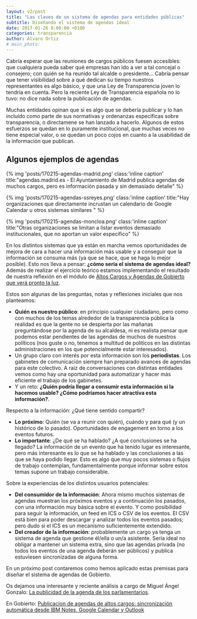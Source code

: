 ```yaml
---
layout: v2/post
title: "Las claves de un sistema de agendas para entidades públicas"
subtitle: Diseñando el sistema de agendas ideal
date: 2017-01-26 8:00:00 +0100
categories: transparencia
author: Álvaro Ortiz
# main_photo:
---
```


Cabría esperar que las reuniones de cargos públicos fuesen accesibles: que cualquiera pueda saber qué empresas han ido a ver a tal concejal o consejero; con quién se ha reunido tal alcalde o presidente... Cabría pensar que tener visibilidad sobre a qué dedican su tiempo nuestros representantes es algo básico, y que una Ley de Transparencia joven lo tendría en cuenta. Pero la reciente Ley de Transparencia española no lo tuvo: no dice nada sobre la publicación de agendas.

Muchas entidades opinan que si es algo que se debería publicar y lo han incluído como parte de sus normativas y ordenanzas específicas sobre transparencia, o directamene se han lanzado a hacerlo. Algunos de estos esfuerzos se quedan en lo puramente institucional, que muchas veces no tiene especial valor, o se quedan un poco cojos en cuanto a la usabilidad de la información que publican.

## Algunos ejemplos de agendas

{% img 'posts/170215-agendas-madrid.png' class:'inline caption' title:"agendas.madrid.es - El Ayuntamiento de Madrid publica agendas de muchos cargos, pero es información pasada y sin demasiado detalle" %}


{% img 'posts/170215-agendas-ssreyes.png' class:'inline caption' title:"Hay organizaciones que directamente incrustan un calendario de Google Calendar u otros sistemas similares " %}


{% img 'posts/170215-agendas-moncloa.png' class:'inline caption' title:"Otras organizaciones se limitan a listar eventos demasiado institucionales, que no aportan un valor específico" %}


En los distintos sistemas que ya están en marcha vemos oportunidades de mejora de cara a hacer una información más usable y a conseguir que la información se consuma más (ya que se hace, que se haga lo mejor posible). Esto nos lleva a pensar: **¿cómo sería el sistema de agendas ideal?** Además de realizar el ejercicio teórico estamos implementando el resultado de nuestra reflexión en el módulo de [Altos Cargos y Agendas de Gobierto que verá pronto la luz](https://gobierto.es/blog/20161215-diputacion-de-valencia-gobierto.html).

Estos son algunas de las preguntas, notas y reflexiones iniciales que nos planteamos:

* **Quién es nuestro público**: en principio cualquier ciudadano, pero como con muchos de los temas alrededor de la transparencia pública la realidad es que la gente no se despierta por las mañanas preguntándose por la agenda de su alcaldesa, ni es realista pensar que podemos estar pendientes de las agendas de muchos de nuestros políticos (nos guste o no, tenemos a multitud de políticos en las distintas administraciones en los que potencialmente estar interesados).
* Un grupo claro con interés por esta información son los **periodistas**. Los gabinetes de comunicación siempre han preparado avances de agendas para este colectivo. A raiz de conversaciones con distintas entidades vemos como hay una oportunidad para automatizar y hacer más eficiente el trabajo de los gabinetes.
* Y un reto: **¿Quién podría llegar a consumir esta información si la hacemos usable? ¿Cómo podríamos hacer atractiva esta información?**.  

Respecto a la información: ¿Qué tiene sentido compartir?

* **Lo próximo**: Quién (se va a reunir con quién), cuándo y para qué (y un histórico de lo pasado). Oportunidades de engagement en torno a los eventos futuros.
* **Lo importante**: ¿De qué se ha hablado? ¿A qué conclusiones se ha llegado? La información de un evento que ha tenido lugar es interesante, pero más interesante es lo que se ha hablado y las conclusiones a las que se haya podido llegar.  Esto es algo que muy pocos sistemas o flujos de trabajo contemplan, fundamentalmente porque informar sobre estos temas supone un trabajo considerable.

Sobre la experiencias de los distintos usuarios potenciales:

* **Del consumidor de la información**: Ahora mismo muchos sistemas de agendas muestran los próximos eventos y a continuación los pasados, con una información muy básica sobre el evento. Y como posibilidad para seguir la información, un feed en ICS o CSV de los eventos.  El CSV está bien para poder descargar y analizar todos los eventos pasados; pero dudo si el ICS es un mecanismo suficientemente extendido.
* **Del creador de la información**: probablemente un cargo ya tenga un sistema de agenda que gestione él/ella o un/a asistente. Sería ideal no obligar a mantener un sistema extra, sino que las agendas privada (no todos los eventos de una agenda deberán ser públicos) y publica estuviesen sincronizadas de alguna forma.

<div class="separator"></div>

En un próximo post contaremos como hemos aplicado estas premisas para diseñar el sistema de agendas de Gobierto.

Os dejamos una interesante y reciente análisis a cargo de Miguel Ángel Gonzalo: [La publicidad de la agenda de los parlamentarios](http://miguelgonzalo.net/la-publicidad-de-la-agenda-parlamentaria/).

En Gobierto: [Publicacion de agendas de altos cargos: sincronización automática desde IBM Notes, Google Calendar y Outlook](/blog/20180207-gobierto-agendas.html)
